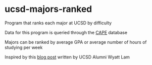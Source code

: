 # ucsd-majors-ranked

Program that ranks each major at UCSD by difficulty

Data for this program is queried through the [CAPE](https://cape.ucsd.edu/) database

Majors can be ranked by average GPA or average number of hours of studying per week 

Inspired by this [blog post](http://www.wyattlam.com/posts/hardest-major-at-UCSD) written by UCSD Alumni Wyatt Lam
